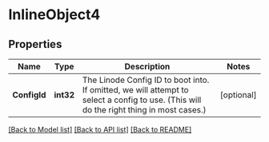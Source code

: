 # InlineObject4

## Properties

Name | Type | Description | Notes
------------ | ------------- | ------------- | -------------
**ConfigId** | **int32** | The Linode Config ID to boot into. If omitted, we will attempt to select a config to use. (This will do the right thing in most cases.)  | [optional] 

[[Back to Model list]](../README.md#documentation-for-models) [[Back to API list]](../README.md#documentation-for-api-endpoints) [[Back to README]](../README.md)



